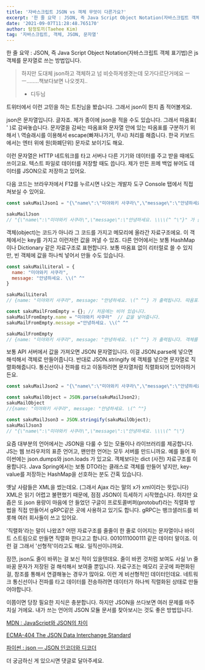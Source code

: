 ```yaml
---
title: '자바스크립트 JSON vs 객체 무엇이 다른가요?'
excerpt: '한 줄 요약 : JSON, 즉 Java Script Object Notation(자바스크립트 객체 표기법)은 js 객체를 문자열로 쓰는 방법입니다.'
date: '2021-09-07T11:28:48.765170'
author: 탐정토끼(Taehee Kim)
tag: '자바스크립트, 객체, JSON, 문자열'
---
```


한 줄 요약 : JSON, 즉 Java Script Object Notation(자바스크립트 객체 표기법)은 js 객체를 문자열로 쓰는 방법입니다.

> 하지만 도대체 json하고 객체하고 넘 비슷하게생겻는데 모가다르단거에요 ㅡㅡ........책보다보면 나오겟지..
>
> - 디두님

트위터에서 이런 고민을 하는 트친님을 봤습니다. 그래서 json이 뭔지 좀 적어볼게요.

json은 문자열입니다. 글자죠. 제가 종이에 json을 적을 수도 있습니다. 그래서 따옴표( ' )로 감싸놓습니다. 문자열을 감싸는 따옴표와 문자열 안에 있는 따옴표를 구분하기 위해서 \ 역슬래시를 이용해서 escape(빠져나가기, 무시) 처리를 해줍니다. 한국 키보드에서는 엔터 위에 원(화폐단위) 문자로 보이기도 해요.

이런 문자열은 HTTP 네트워크를 타고 서버나 다른 기기와 데이터를 주고 받을 때에도 쓰이고요. 텍스트 파일로 데이터를 저장할 때도 씁니다. 제가 만든 프메 백업 뷰어도 데이터를 JSON으로 저장하고 있어요.

다음 코드는 브라우저에서 F12를 누르시면 나오는 개발자 도구 Console 탭에서 직접 쳐보실 수 있어요.
```javascript
const sakuMailJson1 = "{\"name\":\"미야와키 사쿠라\",\"message\":\"안녕하세요. \\\\(^ ^\"}";

sakuMailJson
// "{\"name\":\"미야와키 사쿠라\",\"message\":\"안녕하세요. \\\\(^ ^\"}" 가 출력됩니다.
```

객체(object)는 코드가 아니라 그 코드를 가지고 메모리에 올라간 자료구조에요. 이 객체에서는 key를 가지고 이런저런 값을 꺼낼 수 있죠. 다른 언어에서는 보통 HashMap이나 Dictionary 같은 자료구조로 표현합니다. 보통 따옴표 없이 리터럴로 쓸 수 있지만, 빈 객체에 값을 하나씩 넣어서 만들 수도 있습니다.

```javascript
const sakuMailLiteral = {
  name: "미야와키 사쿠라",
  message: "안녕하세요. \\(^ ^"
}

sakuMailLiteral
// {name: "미야와키 사쿠라", message: "안녕하세요. \(^ ^"} 가 출력됩니다. 따옴표가 없죠?

const sakuMailFromEmpty = {}; // 처음에는 비어 있습니다.
sakuMailFromEmpty.name = "미야와키 사쿠라"  // 값을 넣어줍니다.
sakuMailFromEmpty.message ="안녕하세요. \\(^ ^"

sakuMailFromEmpty
// {name: "미야와키 사쿠라", message: "안녕하세요. \(^ ^"} 가 출력됩니다. 객체를 만들었어요.
```

보통 API 서버에서 값을 가져오면 JSON 문자열입니다. 이걸 JSON.parse에 넣으면 해석해서 객체로 만들어줍니다. 반대로 JSON.stringify 에 객체를 넣으면 문자열로 직렬화해줍니다. 통신선이나 전파를 타고 이동하려면 문자열처럼 직렬화되어 있어야하거든요.

```javascript
const sakuMailJson2 = "{\"name\":\"미야와키 사쿠라\",\"message\":\"안녕하세요. \\\\(^ ^\"}";

const sakuMailObject = JSON.parse(sakuMailJson2);
sakuMailObject
//{name: "미야와키 사쿠라", message: "안녕하세요. \(^ ^"}

const sakuMailJson3 = JSON.stringify(sakuMailObject);
sakuMailJson3
// "{\"name\":\"미야와키 사쿠라\",\"message\":\"안녕하세요. \\\\(^ ^\"}
```

요즘 대부분의 언어에서는 JSON을 다룰 수 있는 모듈이나 라이브러리를 제공합니다. JS는 웹 브라우저의 표준 언어고, 왠만한 언어는 모두 서버를 만드니까요. 예를 들어 파이썬에는 json.dumps와 json.loads 가 있고요. 객체보다는 dict (사전) 자료구조를 이용합니다. Java Spring에서는 보통 DTO라는 클래스로 객체를 만들어 넣지만, key-value를 저장하는 HashMap을 선호하는 분도 간혹 있습니다.

옛날 사람들은 XML을 썼는데요. (그래서 Ajax 라는 말의 x가 xml이라는 뜻입니다) XML은 읽기 어렵고 불편했기 때문에, 점점 JSON이 득세하기 시작했습니다. 하지만 요즘은 또 json 용량이 마음에 안 들었던 구글이 프로토콜버퍼(protobuf)라는 직렬화 방법을 직접 만들어서 gRPC같은 곳에 사용하고 있기도 합니다. gRPC는 뱅크샐러드를 비롯해 여러 회사들이 쓰고 있어요.

'직렬화'라는 말이 나왔죠? 어떤 자료구조를 줄줄이 한 줄로 이어지는 문자열이나 바이트 스트림으로 만들면 직렬화 한다고고 합니다. 0010111000111 같은 데이터 말이죠. 이런 걸 그래서 '선형적'이라고도 해요. 일직선이니까요.

잠깐, json도 줄이 바뀌는 걸 보신 적이 있을텐데요. 줄이 바뀐 것처럼 보여도 사실 \n 줄바꿈 문자가 저장된 걸 해석해서 보여줄 뿐입니다. 자료구조는 메모리 곳곳에 파편화된 걸, 참조를 통해서 연결해놓는 경우가 많아요. 이런 게 비선형적인 데이터인데요. 네트워크 통신선이나 전파를 타고 데이터를 전송하려면 데이터가 하나씩 직렬화된 상태로 만들어야합니다.


이쯤이면 당장 필요한 지식은 충분합니다. 하지만 JSON을 쓰다보면 여러 문제를 마주치실 거에요. 내가 쓰는 언어의 JSON 모듈 문서를 찾아보시는 것도 좋은 방법입니다.

[MDN : JavaScript와 JSON의 차이](https://developer.mozilla.org/ko/docs/Web/JavaScript/Reference/Global_Objects/JSON)

[ECMA-404 The JSON Data Interchange Standard](https://www.json.org/json-ko.html)

[파이썬 : json — JSON 인코더와 디코더](https://docs.python.org/ko/3/library/json.html)

더 궁금하신 게 있으시면 댓글로 달아주세요.

